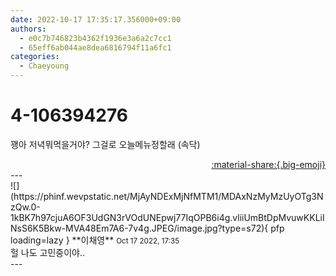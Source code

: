 ```yaml
---
date: 2022-10-17 17:35:17.356000+09:00
authors:
  - e0c7b746823b4362f1936e3a6a2c7cc1
  - 65eff6ab044ae8dea6816794f11a6fc1
categories:
  - Chaeyoung
---
```


# 4-106394276

<div class="post-container" markdown="1">
<div class="content-container md-sidebar__scrollwrap" markdown="1">

꽹아 저녁뭐먹을거야? 그걸로 오늘메뉴정할래 (속닥)

</div>
</div>

<div style="text-align: right;" markdown="1">
<a href="https://weverse.io/fromis9/fanpost/4-106394276" style="text-align: right;">:material-share:{.big-emoji}</a>
</div>
---

<div class="comments-container md-sidebar__scrollwrap" markdown="1">
<div class="comment" markdown="1">
<div class='id-container' markdown="1">
![](https://phinf.wevpstatic.net/MjAyNDExMjNfMTM1/MDAxNzMyMzUyOTg3NzQw.0-1kBK7h97cjuA6OF3UdGN3rVOdUNEpwj77IqOPB6i4g.vliiUmBtDpMvuwKKLiINsS6K5Bkw-MVA48Em7A6-7v4g.JPEG/image.jpg?type=s72){ pfp loading=lazy }
**<span class="artist">이채영</span>** <small>Oct 17 2022, 17:35</small><br>
</div>
<div class='comment-body' markdown="1">
헐 나도 고민중이야..
</div>
</div>
</div>
---
